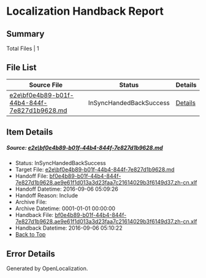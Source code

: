 # <a name='report-top'></a> Localization Handback Report

## Summary
 Total Files | 1

## File List
 Source File | Status | Details 
 ----------- | ------ | ------- 
 [e2e\bf0e4b89-b01f-44b4-844f-7e827d1b9628.md](https://github.com/OpenLocalizationTestOrg/ol-test0/blob/befe8356f8d19a35f9fc27cbfa413586829a121f/e2e/bf0e4b89-b01f-44b4-844f-7e827d1b9628.md) | InSyncHandedBackSuccess | [Details](#6fa02880eb7834e2365fe35d10ff4438641b8c014)

## Item Details
##### <a name='6fa02880eb7834e2365fe35d10ff4438641b8c014'></a> Source: [e2e\bf0e4b89-b01f-44b4-844f-7e827d1b9628.md](https://github.com/OpenLocalizationTestOrg/ol-test0/blob/befe8356f8d19a35f9fc27cbfa413586829a121f/e2e/bf0e4b89-b01f-44b4-844f-7e827d1b9628.md)
* Status: InSyncHandedBackSuccess
* Target File: [e2e\bf0e4b89-b01f-44b4-844f-7e827d1b9628.md](https://github.com/OpenLocalizationTestOrg/ol-test0-zhcn/blob/60d9fbdb6ca5af8de7bba26e0b72c95f1fe0641a/e2e/bf0e4b89-b01f-44b4-844f-7e827d1b9628.md)
* Handoff File: [bf0e4b89-b01f-44b4-844f-7e827d1b9628.ae9e61f1d013a3d23faa7c21614029b3f6149d37.zh-cn.xlf](https://github.com/OpenLocalizationTestOrg/ol-test0-handoff/blob/6c8bba17eb5007279ad23234a05527f5b8a943e0/ol-handoff/OpenLocalizationTestOrg/ol-test0-zhcn/ci/ht/bf0e4b89-b01f-44b4-844f-7e827d1b9628.ae9e61f1d013a3d23faa7c21614029b3f6149d37.zh-cn.xlf)
* Handoff Datetime: 2016-09-06 05:09:26
* Handoff Reason: Include
* Archive File: 
* Archive Datetime: 0001-01-01 00:00:00
* Handback File: [bf0e4b89-b01f-44b4-844f-7e827d1b9628.ae9e61f1d013a3d23faa7c21614029b3f6149d37.zh-cn.xlf](https://github.com/OpenLocalizationTestOrg/ol-test0-handback/blob/8f0459d876ef3b4be11bc9f96b0f88048ab576d9/ol-handback/OpenLocalizationTestOrg/ol-test0-zhcn/ci/ht/bf0e4b89-b01f-44b4-844f-7e827d1b9628.ae9e61f1d013a3d23faa7c21614029b3f6149d37.zh-cn.xlf)
* Handback Datetime: 2016-09-06 05:10:22
* [Back to Top](#report-top)


## Error Details

Generated by OpenLocalization.
